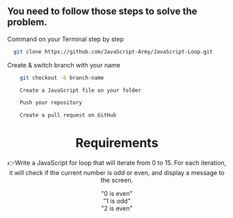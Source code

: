 
<h2>You need to follow those steps to solve the problem. </h2>

Command on your Terminal step by step

```bash
  git clone https://github.com/JavaScript-Army/JavaScript-Loop.git
```
Create & switch branch with your name
```bash
    git checkout -b branch-name
``` 

```bash
    Create a JavaScript file on your folder
```
```bash
    Push your repository
```
```bash
    Create a pull request on GitHub
```




<h1 align="center">Requirements</h1> 
<p align="center">👉Write a JavaScript for loop that will iterate from 0 to 15. For each iteration, it will check if the current number is odd or even, and display a message to the screen.</p>
<p align="center">
"0 is even"</br >
"1 is odd"</br >
"2 is even" </p>

